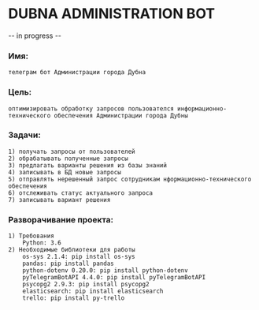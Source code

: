 # DUBNA ADMINISTRATION BOT
-- in progress --
### Имя: 
    телеграм бот Администрации города Дубна

### Цель:
    оптимизировать обработку запросов пользователся информационно-технического обеспечения Администрации города Дубны

### Задачи:
    1) получать запросы от пользователей 
    2) обрабатывать полученные запросы
    3) предлагать варианты решения из базы знаний
    4) записывать в БД новые запросы 
    5) отправлять нерешенный запрос сотрудникам нформационно-технического обеспечения
    6) отслеживать статус актуального запроса 
    7) записывать вариант решения

### Разворачивание проекта: 
    1) Требования
        Python: 3.6
    2) Необходимые библиотеки для работы
        os-sys 2.1.4: pip install os-sys
        pandas: pip install pandas
        python-dotenv 0.20.0: pip install python-dotenv
        pyTelegramBotAPI 4.4.0: pip install pyTelegramBotAPI
        psycopg2 2.9.3: pip install psycopg2
        elasticsearch: pip install elasticsearch
        trello: pip install py-trello

